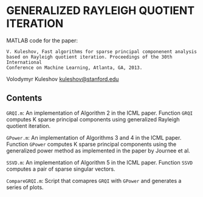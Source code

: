 GENERALIZED RAYLEIGH QUOTIENT ITERATION
=======================================

MATLAB code for the paper:

	V. Kuleshov, Fast algorithms for sparse principal componenent analysis 
	based on Rayleigh quotient iteration. Proceedings of the 30th International
	Conference on Machine Learning, Atlanta, GA, 2013.

Volodymyr Kuleshov <kuleshov@stanford.edu>

Contents
--------

`GRQI.m`: An implementation of Algorithm 2 in the ICML paper. Function `GRQI`
computes K sparse principal components using generalized Rayleigh quotient iteration.

`GPower.m`: An implementation of Algorithms 3 and 4 in the ICML paper. 
Function `GPower` computes K sparse principal components using the generalized
power method as implemented in the paper by Journee et al.

`SSVD.m`: An implementation of Algorithm 5 in the ICML paper. Function `SSVD` 
computes a pair of sparse singular vectors.

`CompareGRQI.m`: Script that comapres `GRQI` with `GPower` and generates a series of plots.